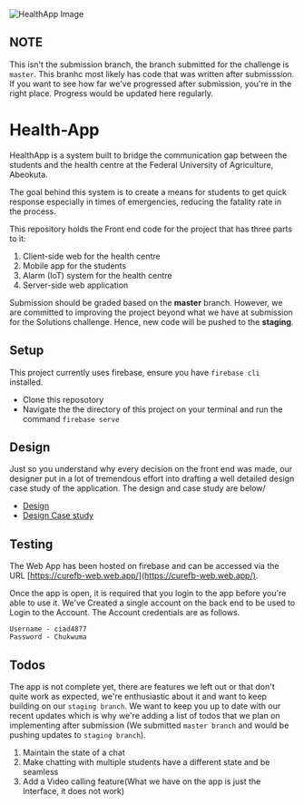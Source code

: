 ![HealthApp Image](https://res.cloudinary.com/gbahdeyboh/image/upload/v1588299034/healthAPP_vylst4.png)
 ## NOTE
 This isn't the submission branch, the branch submitted for the challenge is `master`. This branhc most likely has code that was written after submisssion. If you want to see how far we've progressed after submission, you're in the right place. Progress would be updated here regularly.
 
# Health-App
HealthApp is a system built to bridge the communication gap between the students and the health centre at the Federal University of Agriculture, Abeokuta. 

The goal behind this system is to create a means for students to get quick response especially in times of emergencies, reducing the fatality rate in the process.

This repository holds the Front end code for the project that has three parts to it:
1. Client-side web for the health centre
2. Mobile app for the students
3. Alarm (IoT) system for the health centre
4. Server-side web application
 

Submission should be graded based on the **master** branch. However, we are committed to improving the project beyond what we have at submission for the Solutions challenge. Hence, new code will be pushed to the **staging**.
 
## Setup
This project currently uses firebase, ensure you have `firebase cli` installed.
 - Clone this reposotory
 - Navigate the the directory of this project on your terminal and run the command `firebase serve`
 
## Design
Just so you understand why every decision on the front end was made, our designer put in a lot of tremendous effort into  drafting a well detailed design case study of the application. The design and case study are below/
- [Design](https://www.figma.com/file/OwmgzH1B0SRBUacRnvXxwG/Solution-Challenge-2020?node-id=0%3A1)
- [Design Case study](https://medium.com/@kazeem.oluwatosin/health-app-a-ux-case-study-baa0ef93c72b)

## Testing 
The Web App has been hosted on firebase and can be accessed via the URL [https://curefb-web.web.app/](https://curefb-web.web.app/).

Once the app is open, it is required that you login to the app before you're able to use it. We've Created a single account on the back end to be used to Login to the Account. The Account credentials are as follows.

```
Username - ciad4877
Password - Chukwuma
```

## Todos
The app is not complete yet, there are features we left out or that don't quite work as expected, we're enthusiastic about it and want to keep building on our `staging branch`. We want to keep you up to date with our recent updates which is why we're adding a list of todos that we plan on implementing after submission (We submitted `master branch` and would be pushing updates to `staging branch`).

1) Maintain the state of a chat
2) Make chatting with multiple students have a different state and be seamless
3) Add a Video calling feature(What we have on the app is just the Interface, it does not work)
